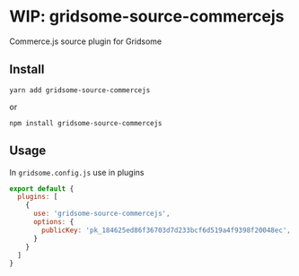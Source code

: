 # WIP: gridsome-source-commercejs

Commerce.js source plugin for Gridsome

## Install

`yarn add gridsome-source-commercejs`

or 

`npm install gridsome-source-commercejs`

## Usage

In `gridsome.config.js` use in plugins

```js
export default {
  plugins: [
    {
      use: 'gridsome-source-commercejs',
      options: {
        publicKey: 'pk_184625ed86f36703d7d233bcf6d519a4f9398f20048ec',
      }
    }
  ]
}
```
